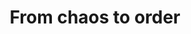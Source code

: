 ---
title: "From chaos to order"
description: "I made a special feedback device to drive the double pendulum"
template: chaos-post
img1: ./chaos1.jpg
img2: ./chaos2.jpg
img3: ./chaos3.jpg
img4: ./chaos4.jpg
img5: ./chaos5.jpg

videoSrcURL: "https://www.youtube.com/embed/ERibf1XQnB4"
videoTitle: "Double Pendulum with Unique Driver"

content1: Chaotic system, in brief, means that a system is extremely sensitive to initial conditions. In other words, a small change in the beginning can eventually make a significantly different results. Therefore, in experiment, the further away from the future, the more inaccurate predictions become. I made a double pendulum, a typical chaotic system, and extracted its movement trajectory using image recognition technology. The reconstructive results are shown above. The yellow and white lines correspond to the upper and lower pendulum, respectively. The trajectory at the end of the lower pendulum is recorded by the green curve. It's obvious that system without external driver reveals typically aperiodic and unpredictable chaotic behavior. However, interestingly, in some specific conditions, the pendulum driven by external force can return to periodic and orderly behavior as shown above! The original film is shown below, and the driving mechanism will also be explained in detail.

content2: From the video above, it can be found that a rotating wheel are installed at the joint of the upper and lower pendulums as a driver. The wheel driven by DC motor will give the corresponding rotation direction based on the gravity sensor (G-sensor) installed behind the upper pendulum. It can also be considered as a gravity feedback system. Physically, when the rotation direction changes, the upper pendulum will obtain an extra rotational momentum in the opposite direction (conservation of angular momentum). In engineering, changing the rotation direction at the right time through G-sensor will continue to bring extra kinetic energy to the pendulum system! You can also see some experimental setup and related electronic circuit below.

content3: The figure above shows the front and side views of the double pendulum with driver. The stickers with different color (blue, red, yellow) on the edges of each pendulum are mainly used as feature points for image recognition so that the motion trajectory can be tracked for further analysis. In addition, the circuit behind the upper pendulum is shown above and its function is as follow. First of all, the G-sensor will detect the angle of the upper pendulum in real time and pass the signal to the voltage comparator. Secondly, the comparator controls the DC motor to forward or reverse through the H-bridge circuit. Finally, by altering the rotation direction of the motor, the pendulum will be driven by external force due to conservation of angular momentum. Moreover, the plot of the angles of the upper (x-axis) and lower (y-axis) pendulums over time is shown below. It can be found that the motion is out of phase, and the trajectory is closed and periodic. Finally, let's review again this beautiful and regular motion below. I think the interesting part is that after adding a feedback driver, the original chaotic system can return to an orderly motion. Thanks to the feedback from gravity, the system finally converges to a stable and harmonious motion!
---